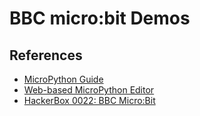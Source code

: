 # BBC micro:bit Demos

## References
* [MicroPython Guide](http://microbit.org/guide/python/)
* [Web-based MicroPython Editor](https://python.microbit.org/editor.html)
* [HackerBox 0022: BBC Micro:Bit](https://www.instructables.com/id/HackerBox-0022-BBC-MicroBit/)
